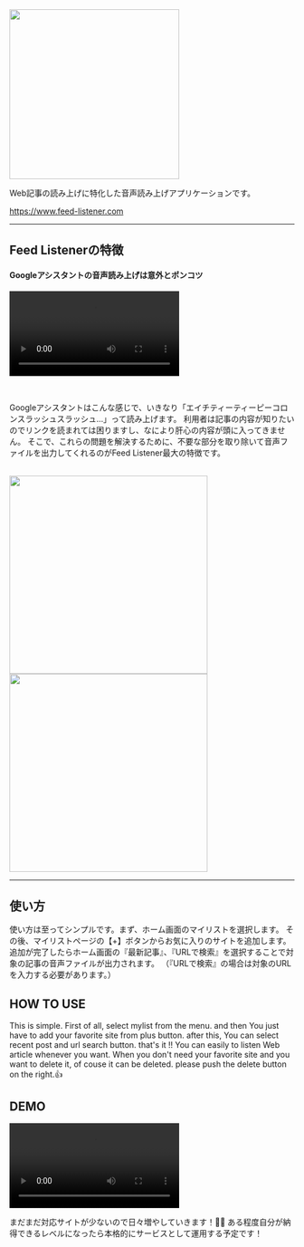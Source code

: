 <img style="width:300px;" src="https://user-images.githubusercontent.com/77283970/231783718-2fdef319-79be-4b7f-8f0b-16b7af5e1fa3.png">

<p>Web記事の読み上げに特化した音声読み上げアプリケーションです。</p>
<a href="https://www.feed-listener.com">https://www.feed-listener.com</a>

<hr>

<h2>Feed Listenerの特徴</h2>
<h4>Googleアシスタントの音声読み上げは意外とポンコツ</h4>

<video src="https://user-images.githubusercontent.com/77283970/231780953-1064b3a8-1f58-4474-96c3-b06916ef3507.mp4"></video>

<br>

Googleアシスタントはこんな感じで、いきなり「エイチティーティーピーコロンスラッシュスラッシュ...」って読み上げます。
利用者は記事の内容が知りたいのでリンクを読まれては困りますし、なにより肝心の内容が頭に入ってきません。
そこで、これらの問題を解決するために、不要な部分を取り除いて音声ファイルを出力してくれるのがFeed Listener最大の特徴です。

<br>


<div>
  <img style="width:350px;" src="https://user-images.githubusercontent.com/77283970/231784525-84c7cd6e-2434-4530-a220-498d3aef6bba.jpg">
  <img style="width:350px;" src="https://user-images.githubusercontent.com/77283970/231784542-8028fcc8-ef06-4d2f-a143-af75c5b499e6.jpg">
</div>

<hr>

<h2>使い方</h2>

<p>
使い方は至ってシンプルです。まず、ホーム画面のマイリストを選択します。
その後、マイリストページの【+】ボタンからお気に入りのサイトを追加します。
追加が完了したらホーム画面の『最新記事』、『URLで検索』を選択することで対象の記事の音声ファイルが出力されます。
（『URLで検索』の場合は対象のURLを入力する必要があります。）
</p>

<h2>HOW TO USE</h2>

<p>
This is simple. 
First of all, select mylist from the menu.
and then You just have to add your favorite site from plus button.
after this, You can select recent post and url search button.
that's it !!
You can easily to listen Web article whenever you want.
When you don't need your favorite site and you want to delete it, of couse it can be deleted. 
please push the delete button on the right.👍
</p>

<h2>DEMO</h2>
<video src="https://user-images.githubusercontent.com/77283970/231787433-9ee8e1cf-c4de-474a-a442-5153d6020fd6.mp4"></video>

<br>

まだまだ対応サイトが少ないので日々増やしていきます！💪💪
ある程度自分が納得できるレベルになったら本格的にサービスとして運用する予定です！
